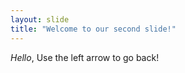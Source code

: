 ```yaml
---
layout: slide
title: "Welcome to our second slide!"
---
```

*Hello*, 
Use the left arrow to go back!
